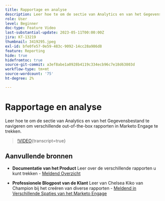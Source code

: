 ```yaml
---
title: Rapportage en analyse
description: Leer hoe te om de sectie van Analytics en van het Gegevensbestand te navigeren om verschillende out-of-the-box rapporten in Marketo Engage te trekken.
role: User
level: Beginner
doc-type: Feature Video
last-substantial-update: 2023-05-11T00:00:00Z
jira: KT-13219
thumbnail: 3419295.jpeg
exl-id: bfe0fe57-0e59-483c-9092-14cc28a986d8
feature: Reporting
hide: true
hidefromtoc: true
source-git-commit: a3ef8abe1a0928b4119c334ecb96c7e18d63803d
workflow-type: tm+mt
source-wordcount: '75'
ht-degree: 2%

---
```


# Rapportage en analyse

Leer hoe te om de sectie van Analytics en van het Gegevensbestand te navigeren om verschillende out-of-the-box rapporten in Marketo Engage te trekken.

>[!VIDEO](https://video.tv.adobe.com/v/3419295/?learn=on){transcript=true}

## Aanvullende bronnen

* **Documentatie van het Product**
Leer over de verschillende rapporten u kunt trekken - [ Meldend Overzicht ](https://experienceleague.adobe.com/docs/marketo/using/product-docs/reporting/reporting-overview.html?lang=en&amp;sdid=M7K4SLTS&amp;mv=email&amp;mv2=instreml)

* **Professionele Blogpost van de Klant**
Leer van Chelsea Kiko van Champion bij het creëren van diverse rapporten - [ Meldend in Verschillende Spaties van het Marketo Engage ](https://nation.marketo.com/t5/product-blogs/how-marketo-champion-chelsea-kiko-reports-in-various-marketo/ba-p/242627)
